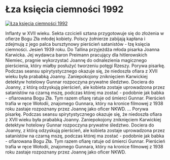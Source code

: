 Łza księcia ciemności 1992 
=============
[![Łza księcia ciemności 1992 ](http://vidos.pl/images/player.gif)](http://vidos.pl/za-ksiecia-ciemnosci-1992)

 Inflanty w XVII wieku. Sekta czcicieli sztana przygotowuje się do złożenia w ofierze Bogu Zła młodej kobiety. Polscy żołnierze zabijają kapłana i zdejmują z jego palca bursztynowy pierścień satanistów - łzę księcia ciemności. Jesień 1939 roku. Do Tallina przyjeżdża młoda pisarka Joanna Karwicka. Jej wydawca baron Preimann pracujący dla hitlerowskich Niemiec, pragnie wykorzystać Joannę do odnalezienia magicznego pierścienia, który miałby posłużyć tworzeniu potęgi Rzeszy. Porywa pisarkę. Podczas seansu spirytystycznego okazuje się, że niedoszła ofiara z XVII wieku była prababką Joanny. Zaniepokojony zniknięciem Karwickiej detektyw hotelowy Gunnar rozpoczyna prywatne śledztwo. Dociera do Joanny, z którą odzyskują pierścień, ale kobieta zostaje uprowadzona przez satanistów na czarną mszę, podczas której ma zostać - podobnie jak babka - ofiarowana Bogu Zła. Tym razem ofiarę ratuje od śmierci Gunnar. Pierścień trafia w ręce Wołodii, znajomego Gunnara, który na kronice filmowej z 1938 roku zastaje rozpoznany przez Joannę jako oficer NKWD.   ... Porywa pisarkę. Podczas seansu spirytystycznego okazuje się, że niedoszła ofiara z XVII wieku była prababką Joanny. Zaniepokojony zniknięciem Karwickiej detektyw hotelowy Gunnar rozpoczyna prywatne śledztwo. Dociera do Joanny, z którą odzyskują pierścień, ale kobieta zostaje uprowadzona przez satanistów na czarną mszę, podczas której ma zostać - podobnie jak babka - ofiarowana Bogu Zła. Tym razem ofiarę ratuje od śmierci Gunnar. Pierścień trafia w ręce Wołodii, znajomego Gunnara, który na kronice filmowej z 1938 roku zastaje rozpoznany przez Joannę jako oficer NKWD.
